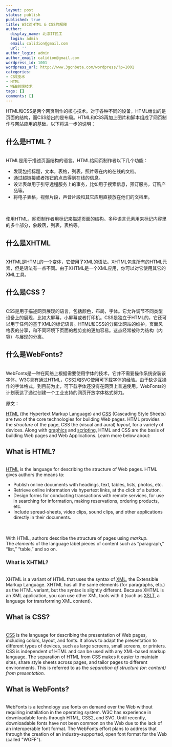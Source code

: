 ```yaml
---
layout: post
status: publish
published: true
title: W3C对HTML & CSS的解释
author:
  display_name: 北漂IT民工
  login: admin
  email: calidion@gmail.com
  url: ''
author_login: admin
author_email: calidion@gmail.com
wordpress_id: 1001
wordpress_url: http://www.3gcnbeta.com/wordpress/?p=1001
categories:
- CSS技术
- HTML
- WEB前端技术
tags: []
comments: []
---
```

<p>HTML和CSS是两个网页制作的核心技术。对于各种不同的设备，HTML给出的是页面的结构，而CSS给出的是布局。HTML和CSS再加上图片和脚本组成了网页制作与网站应用的基础。以下将进一步的说明：</p>
<h2>什么是HTML？</h2><br />
HTML是用于描述页面结构的语言。HTML给网页制作者以下几个功能：</p>
<ul>
<li>发现包括标题，文本，表格，列表，照片等在内的在线的文档。</li>
<li>通过超链接或者按钮的点击得到在线的信息。</li>
<li>设计表单用于引导远程服务上的事务，比如用于搜索信息，预订服务，订购产品等。</li>
<li>将电子表格，视频片段，声音片段和其它应用直接放在他们的文档里。</li><br />
</ul><br />
使用HTML，网页制作者用标记来描述页面的结构。多种语言元素用来标记内容里的多个部分，象段落，列表，表格等。</p>
<h2>什么是XHTML</h2><br />
XHTML是HTML的一个变体，它使用了XML的语法。XHTML包含所有的HTML元素，但是语法有一点不同。由于XHTML是一个XML应用，你可以对它使用其它的XML工具。</p>
<h2>什么是CSS？</h2><br />
CSS是用于描述网页展现的语言，包括颜色，布局，字体。它允许调节不同类型设备上的展现，比如大屏幕，小屏幕或者打印机。CSS是独立于HTML的，它还可以用于任何的基于XML的标记语言。HTML和CSS的分离让网站的维护，页面风格表的分享，和不同环境下页面的裁剪变的更加容易。这点经常被称为结构（内容）与展现的分离。</p>
<h2>什么是WebFonts?</h2><br />
WebFonts是一种在网络上根据需要使用字体的技术，它并不需要操作系统安装该字体。W3C具有通过HTML，CSS2和SVG使用可下载字体的经验。由于缺少互操作的字体格式，到目前为止，可下载字体还没有在网页上普遍使用。WebFonts的计划表达了通过创建一个工业支持的网页开放字体格式努力。</p>
<p>原文：</p>
<p><a href="http://www.w3.org/html/">HTML</a> (the Hypertext Markup Language) and&nbsp;<a href="http://www.w3.org/Style/CSS/">CSS</a> (Cascading Style Sheets) are two of the core technologies for building Web pages. HTML provides the&nbsp;<em>structure</em> of the page, CSS the (visual and aural)&nbsp;<em>layout,</em> for a variety of devices. Along with&nbsp;<a href="http://www.w3.org/standards/webdesign/graphics">graphics</a> and&nbsp;<a href="http://www.w3.org/standards/webdesign/script">scripting</a>, HTML and CSS are the basis of building Web pages and&nbsp;Web Applications. Learn more below about:</p>
<h2 id="whathtml">What is HTML?</h2><br />
<a href="http://www.w3.org/html/">HTML</a> is the language for describing the structure of Web pages. HTML gives authors the means to:</p>
<ul>
<li>Publish online documents with headings, text, tables, lists, photos, etc.</li>
<li>Retrieve online information via hypertext links, at the click of a button.</li>
<li>Design forms for conducting transactions with remote services, for use in searching for information, making reservations, ordering products, etc.</li>
<li>Include spread-sheets, video clips, sound clips, and other applications directly in their documents.</li><br />
</ul><br />
With HTML, authors describe the structure of pages using&nbsp;<em>markup.</em> The&nbsp;<em>elements</em> of the language label pieces of content such as &ldquo;paragraph,&rdquo; &ldquo;list,&rdquo; &ldquo;table,&rdquo; and so on.</p>
<h3>What is XHTML?</h3><br />
XHTML is a variant of HTML that uses the syntax of&nbsp;<a href="http://www.w3.org/standards/xml/core">XML</a>, the Extensible Markup Language. XHTML has all the same elements (for paragraphs, etc.) as the HTML variant, but the syntax is slightly different. Because XHTML is an XML application, you can use other XML tools with it (such as&nbsp;<a href="http://www.w3.org/standards/xml/transformation">XSLT,</a> a language for transforming XML content).</p>
<h2 id="whatcss">What is CSS?</h2><br />
<a href="http://www.w3.org/Style/CSS/">CSS</a> is the language for describing the presentation of Web pages, including colors, layout, and fonts. It allows to adapt the presentation to different types of devices, such as large screens, small screens, or printers. CSS is independent of HTML and can be used with any XML-based markup language. The separation of HTML from CSS makes it easier to maintain sites, share style sheets across pages, and tailor pages to different environments. This is referred to as the&nbsp;<em>separation of structure (or: content) from presentation.</em></p>
<h2 id="whatwebfonts">What is WebFonts?</h2><br />
WebFonts is a technology use fonts on demand over the Web without requiring installation in the operating system. W3C has experience in downloadable fonts through HTML, CSS2, and SVG. Until recently, downloadable fonts have not been common on the Web due to the lack of an interoperable font format. The WebFonts effort plans to address that through the creation of an industry-supported, open font format for the Web (called "WOFF").</p>
